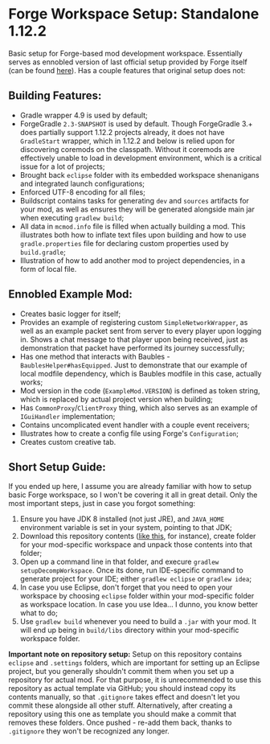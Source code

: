 # Forge Workspace Setup: Standalone 1.12.2

Basic setup for Forge-based mod development workspace. Essentially serves as ennobled version of last official setup provided by Forge itself (can be found [here](https://maven.minecraftforge.net/net/minecraftforge/forge/1.12.2-14.23.5.2855/forge-1.12.2-14.23.5.2855-mdk.zip)). Has a couple features that original setup does not:

## Building Features:

- Gradle wrapper 4.9 is used by default;
- ForgeGradle `2.3-SNAPSHOT` is used by default. Though ForgeGradle 3.+ does partially support 1.12.2 projects already, it does not have `GradleStart` wrapper, which in 1.12.2 and below is relied upon for discovering coremods on the classpath. Without it coremods are effectively unable to load in development environment, which is a critical issue for a lot of projects;
- Brought back `eclipse` folder with its embedded workspace shenanigans and integrated launch configurations;
- Enforced UTF-8 encoding for all files;
- Buildscript contains tasks for generating `dev` and `sources` artifacts for your mod, as well as ensures they will be generated alongside main jar when executing `gradlew build`;
- All data in `mcmod.info` file is filled when actually building a mod. This illustrates both how to inflate text files upon building and how to use `gradle.properties` file for declaring custom properties used by `build.gradle`;
- Illustration of how to add another mod to project dependencies, in a form of local file.

## Ennobled Example Mod:

- Creates basic logger for itself;
- Provides an example of registering custom `SimpleNetworkWrapper`, as well as an example packet sent from server to every player upon logging in. Shows a chat message to that player upon being received, just as demonstration that packet have performed its journey successfully;
- Has one method that interacts with Baubles - `BaublesHelper#hasEquipped`. Just to demonstrate that our example of local modfile dependency, which is Baubles modfile in this case, actually works;
- Mod version in the code (`ExampleMod.VERSION`) is defined as token string, which is replaced by actual project version when building;
- Has `CommonProxy`/`ClientProxy` thing, which also serves as an example of `IGuiHandler` implementation;
- Contains uncomplicated event handler with a couple event receivers;
- Illustrates how to create a config file using Forge's `Configuration`;
- Creates custom creative tab.


## Short Setup Guide:

If you ended up here, I assume you are already familiar with how to setup basic Forge workspace, so I won't be covering it all in great detail. Only the most important steps, just in case you forgot something:

1. Ensure you have JDK 8 installed (not just JRE), and `JAVA_HOME` environment variable is set in your system, pointing to that JDK;
2. Download this repository contents ([like this](https://github.com/CrucibleMC/ForgeWorkspaceSetup/archive/refs/heads/1.12.2-standalone.zip), for instance), create folder for your mod-specific workspace and unpack those contents into that folder;
3. Open up a command line in that folder, and execure `gradlew setupDecompWorkspace`. Once its done, run IDE-specific command to generate project for your IDE; either `gradlew eclipse` or `gradlew idea`;
4. In case you use Eclipse, don't forget that you need to open your workspace by choosing `eclipse` folder within your mod-specific folder as workspace location. In case you use Idea... I dunno, you know better what to do;
5. Use `gradlew build` whenever you need to build a `.jar` with your mod. It will end up being in `build/libs` directory within your mod-specific workspace folder.

**Important note on repository setup:** Setup on this repository contains `eclipse` and `.settings` folders, which are important for setting up an Eclipse project, but you generally shouldn't commit them when you set up a repository for actual mod. For that purpose, it is unrecommended to use this repository as actual template via GitHub; you should instead copy its contents manually, so that `.gitignore` takes effect and doesn't let you commit these alongside all other stuff. Alternatively, after creating a repository using this one as template you should make a commit that removes these folders. Once pushed - re-add them back, thanks to `.gitignore` they won't be recognized any longer.